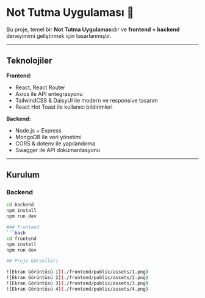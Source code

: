 # Not Tutma Uygulaması 📝

Bu proje, temel bir **Not Tutma Uygulaması**dır ve **frontend + backend** deneyimimi geliştirmek için tasarlanmıştır.  

---

## Teknolojiler

**Frontend:**  
- React, React Router  
- Axios ile API entegrasyonu  
- TailwindCSS & DaisyUI ile modern ve responsive tasarım  
- React Hot Toast ile kullanıcı bildirimleri  

**Backend:**  
- Node.js + Express  
- MongoDB ile veri yönetimi  
- CORS & dotenv ile yapılandırma  
- Swagger ile API dokümantasyonu  

---

## Kurulum

### Backend
```bash
cd backend
npm install
npm run dev

### Frontend
```bash
cd frontend
npm install
npm run dev

## Proje Görselleri

![Ekran Görüntüsü 1](./frontend/public/assets/1.png)  
![Ekran Görüntüsü 2](./frontend/public/assets/2.png)  
![Ekran Görüntüsü 3](./frontend/public/assets/3.png)  
![Ekran Görüntüsü 4](./frontend/public/assets/4.png) 
